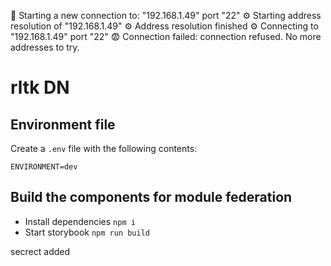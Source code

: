 👤 Starting a new connection to: "192.168.1.49" port "22"
⚙️ Starting address resolution of "192.168.1.49"
⚙️ Address resolution finished
⚙️ Connecting to "192.168.1.49" port "22"
😨 Connection failed: connection refused. No more addresses to try.




# rltk DN

## Environment file

Create a `.env` file with the following contents:

```
ENVIRONMENT=dev

```

## Build the components for module federation

-   Install dependencies `npm i`
-   Start storybook `npm run build`


secrect added
